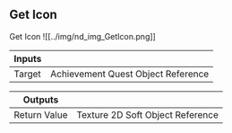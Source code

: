 ## Get Icon
Get Icon
![[../img/nd_img_GetIcon.png]]

|Inputs||
|--|--|
| Target | Achievement Quest Object Reference |

|Outputs||
|--|--|
| Return Value | Texture 2D Soft Object Reference |
